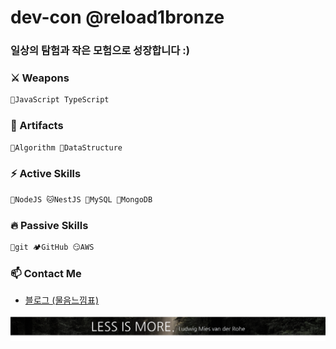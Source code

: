 # dev-con @reload1bronze

### 일상의 탐험과 작은 모험으로 성장합니다 :)

### ⚔️ Weapons
```javascript
🐥JavaScript TypeScript  
```

### 🔮 Artifacts
```javascript
🤔Algorithm 💬DataStructure
```

### ⚡ Active Skills
```javascript
🦕NodeJS 🐱NestJS 🐬MySQL 🍃MongoDB   
```

### 🔥 Passive Skills
```javascript
🚩git 🏕️GitHub 😏AWS
```

### 📫 Contact Me
- <a href="https://bit.ly/3EYvpfh">블로그 (물음느낌표)</a>

![less_is_more](./LessIsMore.png)
